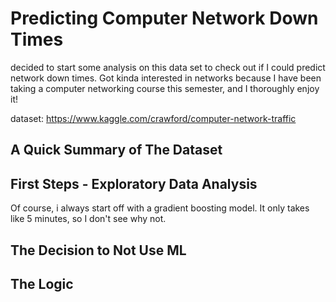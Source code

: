 # Predicting Computer Network Down Times
decided to start some analysis on this data set to check out if I could predict network down times. Got kinda interested in networks because I have been taking a computer networking course this semester, and I thoroughly enjoy it!

dataset:    https://www.kaggle.com/crawford/computer-network-traffic

## A Quick Summary of The Dataset

## First Steps - Exploratory Data Analysis

Of course, i always start off with a gradient boosting model. It only takes like 5 minutes, so I don't see why not.

## The Decision to Not Use ML

## The Logic